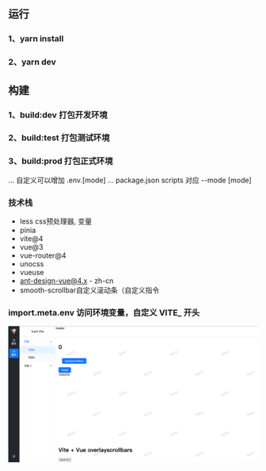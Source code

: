 ## 运行
### 1、yarn install
### 2、yarn dev

## 构建
### 1、build:dev 打包开发环境
### 2、build:test 打包测试环境
### 3、build:prod 打包正式环境
... 自定义可以增加 .env.[mode]
... package.json scripts 对应 --mode [mode]

### 技术栈
- less css预处理器, 变量
- pinia
- vite@4
- vue@3
- vue-router@4
- unocss
- vueuse
- ant-design-vue@4.x - zh-cn
- smooth-scrollbar自定义滚动条（自定义指令


### import.meta.env 访问环境变量，自定义 VITE_ 开头

![img.png](public/img.png)
